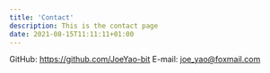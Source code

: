 ```yaml
---
title: 'Contact'
description: This is the contact page
date: 2021-08-15T11:11:11+01:00
---
```


<!-- {{< contact-form >}} -->
GitHub: <https://github.com/JoeYao-bit>
E-mail: <joe_yao@foxmail.com>